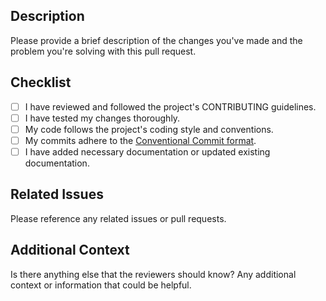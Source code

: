 ## Description

Please provide a brief description of the changes you've made and the problem you're solving with this pull request.

## Checklist

- [ ] I have reviewed and followed the project's CONTRIBUTING guidelines.
- [ ] I have tested my changes thoroughly.
- [ ] My code follows the project's coding style and conventions.
- [ ] My commits adhere to the [Conventional Commit format](https://www.conventionalcommits.org/).
- [ ] I have added necessary documentation or updated existing documentation.

## Related Issues

Please reference any related issues or pull requests.

## Additional Context

Is there anything else that the reviewers should know? Any additional context or information that could be helpful.
